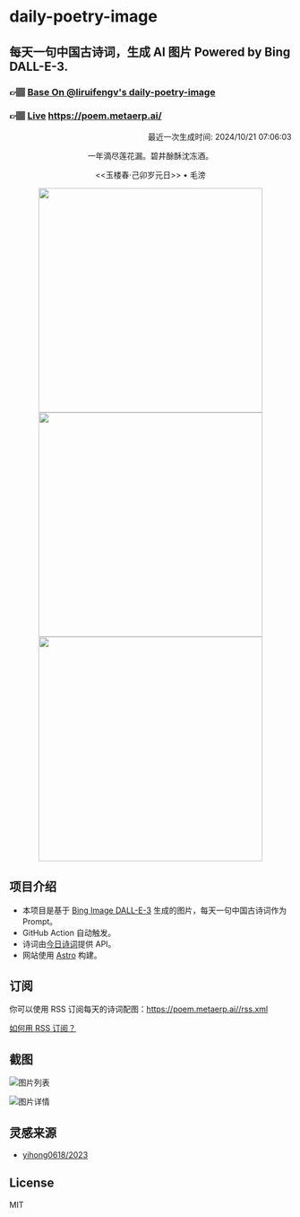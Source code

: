 
# daily-poetry-image

## 每天一句中国古诗词，生成 AI 图片 Powered by Bing DALL-E-3.

### 👉🏽 [Base On @liruifengv's daily-poetry-image](https://github.com/liruifengv/daily-poetry-image)

### 👉🏽 [Live](https://poem.metaerp.ai/) https://poem.metaerp.ai/

<p align="right">
  最近一次生成时间: 2024/10/21 07:06:03
</p>
<p align="center">
一年滴尽莲花漏。碧井酴酥沈冻酒。
</p>
<p align="center">
<<玉楼春·己卯岁元日>> • 毛滂
</p>
<p align="center">
<img src="https://tse3.mm.bing.net/th/id/OIG3.sb6z6OlvqnaWARbtk1X6" height="400" width="400" />
<img src="https://tse2.mm.bing.net/th/id/OIG3.TrsCQYTdZu0XPNU53Ynx" height="400" width="400" />
<img src="https://tse2.mm.bing.net/th/id/OIG3.UNtmyNW2JfgQYO.pcSAD" height="400" width="400" />
</p>

## 项目介绍

-   本项目是基于 [Bing Image DALL-E-3](https://www.bing.com/images/create) 生成的图片，每天一句中国古诗词作为 Prompt。
-   GitHub Action 自动触发。
-   诗词由[今日诗词](https://www.jinrishici.com/)提供 API。
-   网站使用 [Astro](https://astro.build) 构建。

## 订阅

你可以使用 RSS 订阅每天的诗词配图：https://poem.metaerp.ai//rss.xml

[如何用 RSS 订阅？](https://zhuanlan.zhihu.com/p/55026716)

## 截图

![图片列表](./screenshots/01.png)

![图片详情](./screenshots/02.png)

## 灵感来源

-   [yihong0618/2023](https://github.com/yihong0618/2023)

## License

MIT

